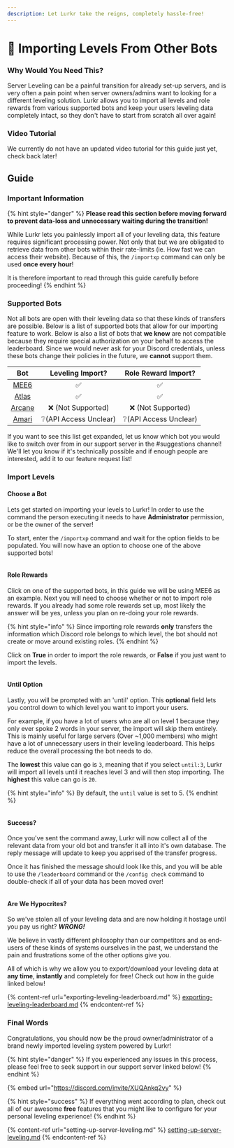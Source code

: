 ```yaml
---
description: Let Lurkr take the reigns, completely hassle-free!
---
```


# 📀 Importing Levels From Other Bots

### Why Would You Need This?

Server Leveling can be a painful transition for already set-up servers, and is very often a pain point when server owners/admins want to looking for a different leveling solution. Lurkr allows you to import all levels and role rewards from various supported bots and keep your users leveling data completely intact, so they don't have to start from scratch all over again!

### Video Tutorial

We currently do not have an updated video tutorial for this guide just yet, check back later!

## Guide

### Important Information

{% hint style="danger" %}
**Please read this section before moving forward to prevent data-loss and unnecessary waiting during the transition!**

While Lurkr lets you painlessly import all of your leveling data, this feature requires significant processing power. Not only that but we are obligated to retrieve data from other bots within their rate-limits (ie. How fast we can access their website). Because of this, the `/importxp` command can only be used **once every hour**!&#x20;

It is therefore important to read through this guide carefully before proceeding!
{% endhint %}

### Supported Bots

Not all bots are open with their leveling data so that these kinds of transfers are possible. Below is a list of supported bots that allow for our importing feature to work. Below is also a list of bots that **we know** are not compatible because they require special authorization on your behalf to access the leaderboard. Since we would never ask for your Discord credentials, unless these bots change their policies in the future, we **cannot** support them.

|               Bot              |    Leveling Import?   |  Role Reward Import?  |
| :----------------------------: | :-------------------: | :-------------------: |
|    [MEE6](https://mee6.xyz)    |           ✅           |           ✅           |
|   [Atlas](https://atlas.bot)   |           ✅           |           ✅           |
|  [Arcane](https://arcane.bot/) |   ❌ (Not Supported)   |   ❌ (Not Supported)   |
| [Amari](https://amaribot.com/) | ❔(API Access Unclear) | ❔(API Access Unclear) |

If you want to see this list get expanded, let us know which bot you would like to switch over from in our support server in the #suggestions channel! We'll let you know if it's technically possible and if enough people are interested, add it to our feature request list!



### Import Levels

#### Choose a Bot

Lets get started on importing your levels to Lurkr! In order to use the command the person executing it needs to have **Administrator** permission, or be the owner of the server!

To start, enter the `/importxp` command and wait for the option fields to be populated. You will now have an option to choose one of the above supported bots!

<figure><img src="https://i.imgur.com/V7zolEQ.png" alt=""><figcaption></figcaption></figure>

#### Role Rewards

Click on one of the supported bots, in this guide we will be using MEE6 as an example. Next you will need to choose whether or not to import role rewards. If you already had some role rewards set up, most likely the answer will be yes, unless you plan on re-doing your role rewards.&#x20;

{% hint style="info" %}
Since importing role rewards **only** transfers the information which Discord role belongs to which level, the bot should not create or move around existing roles.&#x20;
{% endhint %}

Click on **True** in order to import the role rewards, or **False** if you just want to import the levels.

<figure><img src="https://i.imgur.com/QVYwDPA.png" alt=""><figcaption></figcaption></figure>

#### Until Option

Lastly, you will be prompted with an 'until' option. This **optional** field lets you control down to which level you want to import your users.&#x20;

For example, if you have a lot of users who are all on level 1 because they only ever spoke 2 words in your server, the import will skip them entirely. This is mainly useful for large servers (Over \~1,000 members) who might have a lot of unnecessary users in their leveling leaderboard. This helps reduce the overall processing the bot needs to do.

The **lowest** this value can go is `3`, meaning that if you select `until:3`, Lurkr will import all levels until it reaches level 3 and will then stop importing. The **highest** this value can go is `20`.

{% hint style="info" %}
By default, the `until` value is set to 5.
{% endhint %}

<figure><img src="https://i.imgur.com/nMSotqw.png" alt=""><figcaption></figcaption></figure>

#### Success?

Once you've sent the command away, Lurkr will now collect all of the relevant data from your old bot and transfer it all into it's own database. The reply message will update to keep you apprised of the transfer progress.&#x20;

Once it has finished the message should look like this, and you will be able to use the `/leaderboard` command or the `/config check` command to double-check if all of your data has been moved over!

<figure><img src="https://i.imgur.com/px2NXLp.png" alt=""><figcaption></figcaption></figure>

#### Are We Hypocrites?

So we've stolen all of your leveling data and are now holding it hostage until you pay us right? _**WRONG!**_

We believe in vastly different philosophy than our competitors and as end-users of these kinds of systems ourselves in the past, we understand the pain and frustrations some of the other options give you.

All of which is why we allow you to export/download your leveling data at **any time**, **instantly** and completely for free! Check out how in the guide linked below!

{% content-ref url="exporting-leveling-leaderboard.md" %}
[exporting-leveling-leaderboard.md](exporting-leveling-leaderboard.md)
{% endcontent-ref %}

### Final Words

Congratulations, you should now be the proud owner/administrator of a brand newly imported leveling system powered by Lurkr!

{% hint style="danger" %}
If you experienced any issues in this process, please feel free to seek support in our support server linked below!
{% endhint %}

{% embed url="https://discord.com/invite/XUQAnkq2vy" %}

{% hint style="success" %}
If everything went according to plan, check out all of our awesome **free** features that you might like to configure for your personal leveling experience!
{% endhint %}

{% content-ref url="setting-up-server-leveling.md" %}
[setting-up-server-leveling.md](setting-up-server-leveling.md)
{% endcontent-ref %}
